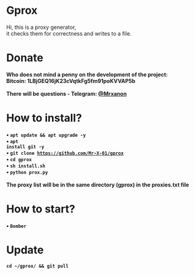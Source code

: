 # Gprox
Hi, this is a proxy generator,<br>
it checks them for correctness and writes to a file.<br>
# Donate
<b>Who does not mind a penny on the development of the project:</b><br>
<b>Bitcoin: 1LBjGEQ16jK23cVqtkFg5fm91poKVVAP5b<br>
<br>
There will be questions - Telegram: <a href="https://t.me/Mrxanon"> @Mrxanon</a><br>
# How to install?
• <code>apt update && apt upgrade -y</code><br>
• <code>apt install git -y</code><br>
• <code>git clone https://github.com/Mr-X-01/gprox</code><br>
• <code>cd gprox</code><br>
• <code>sh install.sh</code><br>
• <code>python prox.py</code><br>
<br>
The proxy list will be in the same directory (gprox) in the proxies.txt file<br>
# How to start?
• <code>Bomber</code><br>
# Update
<code>cd ~/gprox/ && git pull</code>
